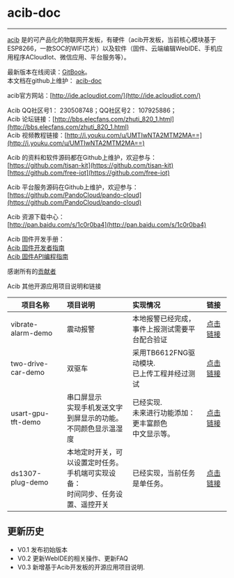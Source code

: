# acib-doc  
*** 
  
[acib](http://ide.acloudiot.com/) 是的可产品化的物联网开发板，有硬件（acib开发板，当前核心模块基于ESP8266，一款SOC的WIFI芯片）以及软件（固件、云端编辑WebIDE、手机应用程序ACloudIot、微信应用、平台服务等）。  

最新版本在线阅读：[GitBook](https://www.gitbook.com/book/zhang-jia/acloudiotboard/details)。  
本文档在github上维护：
[acib-doc](https://github.com/tisan-kit/tisan-doc)  

acib官方网站：[http://ide.acloudiot.com/](http://ide.acloudiot.com/)   

Acib QQ社区号1： 230508748；QQ社区号2：  107925886；      
Acib 论坛链接：[http://bbs.elecfans.com/zhuti_820_1.html](http://bbs.elecfans.com/zhuti_820_1.html)  
Acib 视频教程链接：[http://i.youku.com/u/UMTIwNTA2MTM2MA==](http://i.youku.com/u/UMTIwNTA2MTM2MA==)  


Acib 的资料和软件源码都在Github上维护，欢迎参与：  
[https://github.com/tisan-kit](https://github.com/tisan-kit)  
[https://github.com/free-iot](https://github.com/free-iot)  

Acib 平台服务源码在Github上维护，欢迎参与：  
[https://github.com/PandoCloud/pando-cloud](https://github.com/PandoCloud/pando-cloud)  

Acib 资源下载中心：  
[http://pan.baidu.com/s/1c0r0ba4](http://pan.baidu.com/s/1c0r0ba4)  

Acib 固件开发手册：  
[Acib 固件开发者指南](https://www.gitbook.com/book/sw0813/tisan-firmware-developer-guide/details)  
[Acib 固件API编程指南](https://www.gitbook.com/book/sw0813/tisan-firmware-api-programming-guide/details)  
 



感谢所有的[贡献者](https://github.com/orgs/tisan-kit/people)  


Acib 其他开源应用项目说明和链接  

| 项目名称  | 项目说明     |   实现情况    | 链接                       |    
| -------- |:--------------|:-----------|:-------------------------|    
| vibrate-alarm-demo  | 震动报警 | 本地报警已经完成，<br/>事件上报测试需要平台配合验证  |[点击链接](https://github.com/tisan-kit/vibrate-alarm-demo) |  
| two-drive-car-demo  | 双驱车   | 采用TB6612FNG驱动模块.<br/> 已上传工程并经过测试 | [点击链接](https://github.com/tisan-kit/two-drive-car-demo) |  
| usart-gpu-tft-demo  | 串口屏显示<br/> 实现手机发送文字到屏显示的功能。<br/>不同颜色显示温湿度 | 已经实现.<br/> 未来进行功能添加：<br/>更丰富颜色<br/>中文显示等。  | [点击链接](https://github.com/tisan-kit/usart-gpu-tft-demo) |
| ds1307-plug-demo    | 本地定时开关，可以设置定时任务。<br/> 手机端可实现设备：<br/>时间同步、任务设置、遥控开关 | 已经实现，当前任务是单任务。  | [点击链接](https://github.com/tisan-kit/ds1307-plug-demo) |  



## 更新历史  
* V0.1 发布初始版本  
* V0.2 更新WebIDE的相关操作、更新FAQ  
* V0.3 新增基于Acib开发板的开源应用项目说明.



